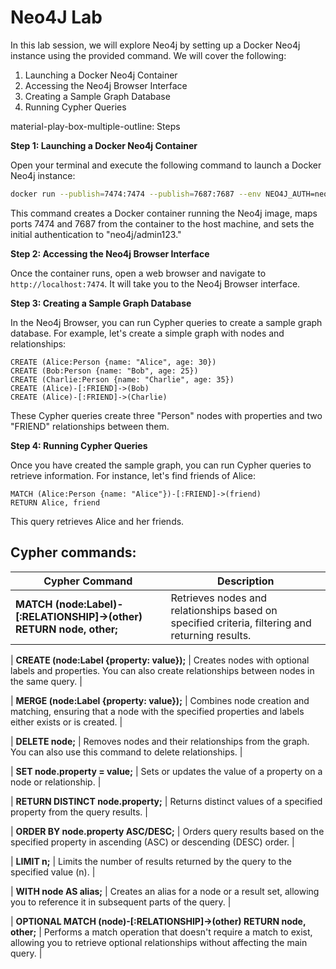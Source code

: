 # Neo4J Lab

In this lab session, we will explore Neo4j by setting up a Docker Neo4j instance using the provided command. We will cover the following:

1. Launching a Docker Neo4j Container
2. Accessing the Neo4j Browser Interface
3. Creating a Sample Graph Database
4. Running Cypher Queries

material-play-box-multiple-outline: Steps

**Step 1: Launching a Docker Neo4j Container**

Open your terminal and execute the following command to launch a Docker Neo4j instance:

```bash
docker run --publish=7474:7474 --publish=7687:7687 --env NEO4J_AUTH=neo4j/admin123 neo4j
```

This command creates a Docker container running the Neo4j image, maps ports 7474 and 7687 from the container to the host machine, and sets the initial authentication to "neo4j/admin123."

**Step 2: Accessing the Neo4j Browser Interface**

Once the container runs, open a web browser and navigate to `http://localhost:7474`. It will take you to the Neo4j Browser interface.

**Step 3: Creating a Sample Graph Database**

In the Neo4j Browser, you can run Cypher queries to create a sample graph database. For example, let's create a simple graph with nodes and relationships:

```cypher
CREATE (Alice:Person {name: "Alice", age: 30})
CREATE (Bob:Person {name: "Bob", age: 25})
CREATE (Charlie:Person {name: "Charlie", age: 35})
CREATE (Alice)-[:FRIEND]->(Bob)
CREATE (Alice)-[:FRIEND]->(Charlie)
```

These Cypher queries create three "Person" nodes with properties and two "FRIEND" relationships between them.

**Step 4: Running Cypher Queries**

Once you have created the sample graph, you can run Cypher queries to retrieve information. For instance, let's find friends of Alice:

```cypher
MATCH (Alice:Person {name: "Alice"})-[:FRIEND]->(friend)
RETURN Alice, friend
```

This query retrieves Alice and her friends.


## Cypher commands:

| Cypher Command                             | Description                                           |
|--------------------------------------------|-------------------------------------------------------|
| **MATCH (node:Label)-[:RELATIONSHIP]->(other) RETURN node, other;** | Retrieves nodes and relationships based on specified criteria, filtering and returning results. |

| **CREATE (node:Label {property: value});**  | Creates nodes with optional labels and properties. You can also create relationships between nodes in the same query. |

| **MERGE (node:Label {property: value});**  | Combines node creation and matching, ensuring that a node with the specified properties and labels either exists or is created. |

| **DELETE node;**                           | Removes nodes and their relationships from the graph. You can also use this command to delete relationships. |

| **SET node.property = value;**              | Sets or updates the value of a property on a node or relationship. |

| **RETURN DISTINCT node.property;**          | Returns distinct values of a specified property from the query results. |

| **ORDER BY node.property ASC/DESC;**       | Orders query results based on the specified property in ascending (ASC) or descending (DESC) order. |

| **LIMIT n;**                               | Limits the number of results returned by the query to the specified value (n). |

| **WITH node AS alias;**                    | Creates an alias for a node or a result set, allowing you to reference it in subsequent parts of the query. |

| **OPTIONAL MATCH (node)-[:RELATIONSHIP]->(other) RETURN node, other;** | Performs a match operation that doesn't require a match to exist, allowing you to retrieve optional relationships without affecting the main query. |

